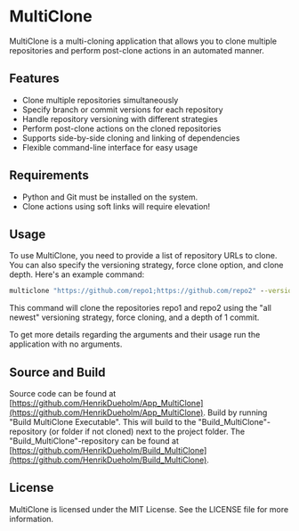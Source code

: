# MultiClone

MultiClone is a multi-cloning application that allows you to clone multiple repositories and perform post-clone actions in an automated manner.

## Features

- Clone multiple repositories simultaneously
- Specify branch or commit versions for each repository
- Handle repository versioning with different strategies
- Perform post-clone actions on the cloned repositories
- Supports side-by-side cloning and linking of dependencies
- Flexible command-line interface for easy usage

## Requirements

- Python and Git must be installed on the system. 
- Clone actions using soft links will require elevation!

## Usage

To use MultiClone, you need to provide a list of repository URLs to clone. You can also specify the versioning strategy, force clone option, and clone depth. Here's an example command:

```cmd
multiclone "https://github.com/repo1;https://github.com/repo2" --version-action all_newest --force --depth 1
```

This command will clone the repositories repo1 and repo2 using the "all newest" versioning strategy, force cloning, and a depth of 1 commit.

To get more details regarding the arguments and their usage run the application with no arguments.

## Source and Build

Source code can be found at [https://github.com/HenrikDueholm/App_MultiClone](https://github.com/HenrikDueholm/App_MultiClone).
Build by running "Build MultiClone Executable". This will build to the "Build_MultiClone"-repository (or folder if not cloned) next to the project folder.
The "Build_MultiClone"-repository can be found at [https://github.com/HenrikDueholm/Build_MultiClone](https://github.com/HenrikDueholm/Build_MultiClone).

## License

MultiClone is licensed under the MIT License. See the LICENSE file for more information.